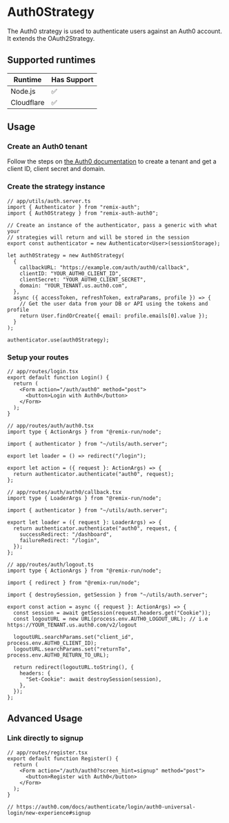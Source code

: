 # Auth0Strategy

The Auth0 strategy is used to authenticate users against an Auth0 account. It extends the OAuth2Strategy.

## Supported runtimes

| Runtime    | Has Support |
| ---------- | ----------- |
| Node.js    | ✅          |
| Cloudflare | ✅          |

## Usage

### Create an Auth0 tenant

Follow the steps on [the Auth0 documentation](https://auth0.com/docs/get-started/create-tenants) to create a tenant and get a client ID, client secret and domain.

### Create the strategy instance

```tsx
// app/utils/auth.server.ts
import { Authenticator } from "remix-auth";
import { Auth0Strategy } from "remix-auth-auth0";

// Create an instance of the authenticator, pass a generic with what your
// strategies will return and will be stored in the session
export const authenticator = new Authenticator<User>(sessionStorage);

let auth0Strategy = new Auth0Strategy(
  {
    callbackURL: "https://example.com/auth/auth0/callback",
    clientID: "YOUR_AUTH0_CLIENT_ID",
    clientSecret: "YOUR_AUTH0_CLIENT_SECRET",
    domain: "YOUR_TENANT.us.auth0.com",
  },
  async ({ accessToken, refreshToken, extraParams, profile }) => {
    // Get the user data from your DB or API using the tokens and profile
    return User.findOrCreate({ email: profile.emails[0].value });
  }
);

authenticator.use(auth0Strategy);
```

### Setup your routes

```tsx
// app/routes/login.tsx
export default function Login() {
  return (
    <Form action="/auth/auth0" method="post">
      <button>Login with Auth0</button>
    </Form>
  );
}
```

```tsx
// app/routes/auth/auth0.tsx
import type { ActionArgs } from "@remix-run/node";

import { authenticator } from "~/utils/auth.server";

export let loader = () => redirect("/login");

export let action = ({ request }: ActionArgs) => {
  return authenticator.authenticate("auth0", request);
};
```

```tsx
// app/routes/auth/auth0/callback.tsx
import type { LoaderArgs } from "@remix-run/node";

import { authenticator } from "~/utils/auth.server";

export let loader = ({ request }: LoaderArgs) => {
  return authenticator.authenticate("auth0", request, {
    successRedirect: "/dashboard",
    failureRedirect: "/login",
  });
};
```

```tsx
// app/routes/auth/logout.ts
import type { ActionArgs } from "@remix-run/node";

import { redirect } from "@remix-run/node";

import { destroySession, getSession } from "~/utils/auth.server";

export const action = async ({ request }: ActionArgs) => {
  const session = await getSession(request.headers.get("Cookie"));
  const logoutURL = new URL(process.env.AUTH0_LOGOUT_URL); // i.e https://YOUR_TENANT.us.auth0.com/v2/logout

  logoutURL.searchParams.set("client_id", process.env.AUTH0_CLIENT_ID);
  logoutURL.searchParams.set("returnTo", process.env.AUTH0_RETURN_TO_URL);

  return redirect(logoutURL.toString(), {
    headers: {
      "Set-Cookie": await destroySession(session),
    },
  });
};
```

## Advanced Usage

### Link directly to signup

```tsx
// app/routes/register.tsx
export default function Register() {
  return (
    <Form action="/auth/auth0?screen_hint=signup" method="post">
      <button>Register with Auth0</button>
    </Form>
  );
}

// https://auth0.com/docs/authenticate/login/auth0-universal-login/new-experience#signup
```
